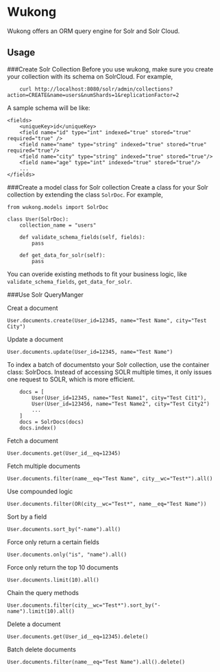 # Wukong

Wukong offers an ORM query engine for Solr and Solr Cloud.

Usage
--------------

###Create Solr Collection
Before you use wukong, make sure you create your collection with its schema on SolrCloud. For example,
```
	curl http://localhost:8080/solr/admin/collections?action=CREATE&name=users&numShards=1&replicationFactor=2
```

A sample schema will be like:
```
<fields>
	<uniqueKey>id</uniqueKey>
  	<field name="id" type="int" indexed="true" stored="true" required="true" />
	<field name="name" type="string" indexed="true" stored="true" required="true"/>
	<field name="city" type="string" indexed="true" stored="true"/>
	<field name="age" type="int" indexed="true" stored="true"/>
	...
</fields>
```

###Create a model class for Solr collection
Create a class for your Solr collection by extending the class `SolrDoc`. For example,

```
from wukong.models import SolrDoc

class User(SolrDoc):
    collection_name = "users"

    def validate_schema_fields(self, fields):
    	pass

    def get_data_for_solr(self):
    	pass

```
You can overide existing methods to fit your business logic, like `validate_schema_fields`, `get_data_for_solr`.


###Use Solr QueryManger

Creat a document
```
User.documents.create(User_id=12345, name="Test Name", city="Test City")
```

Update a document
```
User.documents.update(User_id=12345, name="Test Name")
```

To index a batch of documentsto your Solr collection, use the container class: SolrDocs. Instead of accessing SOLR
multiple times, it only issues one request to SOLR, which is more efficient.

```
	docs = [
		User(User_id=12345, name="Test Name1", city="Test Cit1"),
		User(User_id=123456, name="Test Name2", city="Test City2")
		...
	]
	docs = SolrDocs(docs)
	docs.index()
```

Fetch a document
```
User.documents.get(User_id__eq=12345)
```

Fetch multiple documents
```
User.documents.filter(name__eq="Test Name", city__wc="Test*").all()
```

Use compounded logic
```
User.documents.filter(OR(city__wc="Test*", name__eq="Test Name"))
```

Sort by a field
```
User.documents.sort_by("-name").all()
```

Force only return a certain fields
```
User.documents.only("is", "name").all()
```

Force only return the top 10 documents
```
User.documents.limit(10).all()
```

Chain the query methods
```
User.documents.filter(city__wc="Test*").sort_by("-name").limit(10).all()
```

Delete a document
```
User.documents.get(User_id__eq=12345).delete()
```

Batch delete documents
```
User.documents.filter(name__eq="Test Name").all().delete()
```
